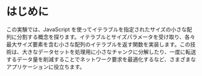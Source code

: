 # はじめに

この実験では、JavaScript を使ってイテラブルを指定されたサイズの小さな配列に分割する概念を探ります。イテラブルとサイズパラメータを受け取り、各々最大サイズ要素を含む小さな配列のイテラブルを返す関数を実装します。この技術は、大きなデータセットを処理用に小さなチャンクに分解したり、一度に転送するデータ量を削減することでネットワーク要求を最適化するなど、さまざまなアプリケーションに役立ちます。
